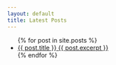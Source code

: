 ```yaml
---
layout: default
title: Latest Posts
---
```

<ul>
  {% for post in site.posts %}
    <li>
      <a href="{{ post.url }}" class="btn">{{ post.title }}
      {{ post.excerpt }}</a>
    </li>
  {% endfor %}
</ul>
